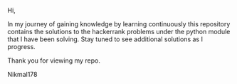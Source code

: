 Hi, 

In my journey of gaining knowledge by learning continuously this repository contains the solutions to the hackerrank problems under the python module that I have been solving. 
Stay tuned to see additional solutions as I progress. 

Thank you for viewing my repo.

Nikmal178
